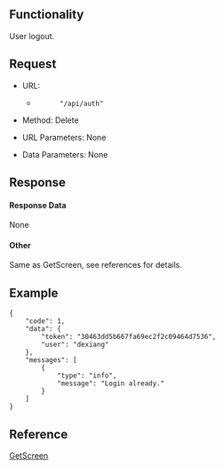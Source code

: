 ## Functionality

User logout.

## Request

  * URL: 
    *           "/api/auth"
        

  

  * Method: Delete

  

  * URL Parameters: None

  

  * Data Parameters: None

## Response

#### Response Data

None

#### Other

Same as GetScreen, see references for details.

## Example

    
    
    {
        "code": 1,
        "data": {
            "token": "30463dd5b667fa69ec2f2c09464d7536",
            "user": "dexiang"
        },
        "messages": [
            {
                "type": "info",
                "message": "Login already."
            }
        ]
    }
    

## Reference

[GetScreen](GetScreen.md "GetScreen")

